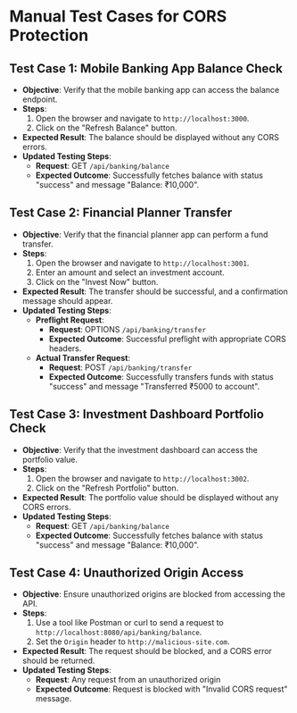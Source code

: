 # Manual Test Cases for CORS Protection

## Test Case 1: Mobile Banking App Balance Check
- **Objective**: Verify that the mobile banking app can access the balance endpoint.
- **Steps**:
  1. Open the browser and navigate to `http://localhost:3000`.
  2. Click on the "Refresh Balance" button.
- **Expected Result**: The balance should be displayed without any CORS errors.
- **Updated Testing Steps**:
  - **Request**: GET `/api/banking/balance`
  - **Expected Outcome**: Successfully fetches balance with status "success" and message "Balance: ₹10,000".

## Test Case 2: Financial Planner Transfer
- **Objective**: Verify that the financial planner app can perform a fund transfer.
- **Steps**:
  1. Open the browser and navigate to `http://localhost:3001`.
  2. Enter an amount and select an investment account.
  3. Click on the "Invest Now" button.
- **Expected Result**: The transfer should be successful, and a confirmation message should appear.
- **Updated Testing Steps**:
  - **Preflight Request**:
    - **Request**: OPTIONS `/api/banking/transfer`
    - **Expected Outcome**: Successful preflight with appropriate CORS headers.
  - **Actual Transfer Request**:
    - **Request**: POST `/api/banking/transfer`
    - **Expected Outcome**: Successfully transfers funds with status "success" and message "Transferred ₹5000 to account".

## Test Case 3: Investment Dashboard Portfolio Check
- **Objective**: Verify that the investment dashboard can access the portfolio value.
- **Steps**:
  1. Open the browser and navigate to `http://localhost:3002`.
  2. Click on the "Refresh Portfolio" button.
- **Expected Result**: The portfolio value should be displayed without any CORS errors.
- **Updated Testing Steps**:
  - **Request**: GET `/api/banking/balance`
  - **Expected Outcome**: Successfully fetches balance with status "success" and message "Balance: ₹10,000".

## Test Case 4: Unauthorized Origin Access
- **Objective**: Ensure unauthorized origins are blocked from accessing the API.
- **Steps**:
  1. Use a tool like Postman or curl to send a request to `http://localhost:8080/api/banking/balance`.
  2. Set the `Origin` header to `http://malicious-site.com`.
- **Expected Result**: The request should be blocked, and a CORS error should be returned.
- **Updated Testing Steps**:
  - **Request**: Any request from an unauthorized origin
  - **Expected Outcome**: Request is blocked with "Invalid CORS request" message.
